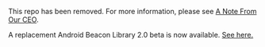 This repo has been removed. For more information, please see [A Note From Our CEO](http://developer.radiusnetworks.com/2014/07/14/a-note-from-the-ceo.html).

A replacement Android Beacon Library 2.0 beta is now available.  [See here.](https://github.com/AltBeacon/android-beacon-library)
